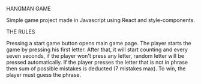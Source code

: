 HANGMAN GAME

Simple game project made in Javascript using React and style-components.


THE RULES

Pressing a start game button opens main game page.
The player starts the game by pressing his first letter. After that, it will start counting and every seven seconds, if the player won't press any letter, random letter will be pressed automatically.
If the player presses the letter that is not in phrase then sum of possible mistakes is deducted (7 mistakes max).
To win, the player must guess the phrase.

